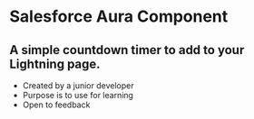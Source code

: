 # Salesforce Aura Component 
## A simple countdown timer to add to your Lightning page.

- Created by a junior developer
- Purpose is to use for learning
- Open to feedback
